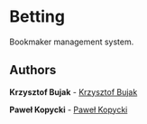 # Betting
Bookmaker management system.

## Authors

__Krzysztof Bujak__ - [Krzysztof Bujak](https://github.com/Andy1Blue)

__Paweł Kopycki__ - [Paweł Kopycki](https://github.com/pkopy)

